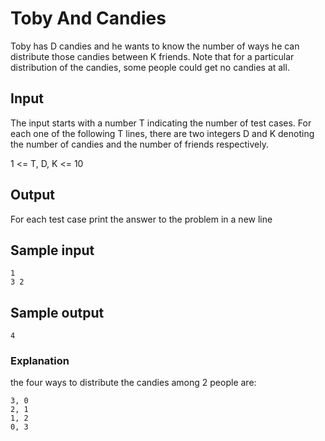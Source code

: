 # Toby And Candies

Toby has D candies and he wants to know the number of ways he can distribute
those candies between K friends. Note that for a particular distribution of the
candies, some people could get no candies at all.

## Input

The input starts with a number T indicating the number of test cases. For each one
of the following T lines, there are two integers D and K denoting the number
of candies and the number of friends respectively.

1 <= T, D, K <= 10

## Output

For each test case print the answer to the problem in a new line

## Sample input

```text
1
3 2
```

## Sample output

```text
4
```

### Explanation

the four ways to distribute the candies among 2 people are:

```text
3, 0
2, 1
1, 2
0, 3
```
